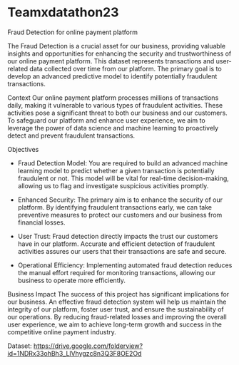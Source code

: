 # Teamxdatathon23
Fraud Detection for online payment platform



The Fraud Detection  is a crucial asset for our business, providing valuable insights and opportunities for enhancing the security and trustworthiness of our online payment platform. This dataset represents transactions and user-related data collected over time from our platform. The primary goal is to develop an advanced predictive model to identify potentially fraudulent transactions. 

Context
Our online payment platform processes millions of transactions daily, making it vulnerable to various types of fraudulent activities. These activities pose a significant threat to both our business and our customers. To safeguard our platform and enhance user experience, we aim to leverage the power of data science and machine learning to proactively detect and prevent fraudulent transactions.

Objectives
- Fraud Detection Model: You are required to build an advanced machine learning model to predict whether a given transaction is potentially fraudulent or not. This model will be vital for real-time decision-making, allowing us to flag and investigate suspicious activities promptly.

- Enhanced Security: The primary aim is to enhance the security of our platform. By identifying fraudulent transactions early, we can take preventive measures to protect our customers and our business from financial losses.

- User Trust: Fraud detection directly impacts the trust our customers have in our platform. Accurate and efficient detection of fraudulent activities assures our users that their transactions are safe and secure.

- Operational Efficiency: Implementing automated fraud detection reduces the manual effort required for monitoring transactions, allowing our business to operate more efficiently.

Business Impact
The success of this project has significant implications for our business. An effective fraud detection system will help us maintain the integrity of our platform, foster user trust, and ensure the sustainability of our operations. By reducing fraud-related losses and improving the overall user experience, we aim to achieve long-term growth and success in the competitive online payment industry.

Dataset: https://drive.google.com/folderview?id=1NDRx33ohBh3_LlVhygzc8n3Q3F8OE2Od
